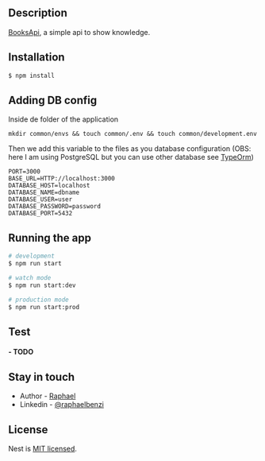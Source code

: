 

## Description

[BooksApi](https://localhost:8888), a simple api to show knowledge. 

## Installation

```bash
$ npm install
```
## Adding DB config
Inside de folder of the application
```
mkdir common/envs && touch common/.env && touch common/development.env
```
Then we add this variable to the files as you database configuration (OBS: here I am using PostgreSQL but you can use other database see [TypeOrm](https://typeorm.io/))

```text
PORT=3000
BASE_URL=HTTP://localhost:3000
DATABASE_HOST=localhost
DATABASE_NAME=dbname
DATABASE_USER=user
DATABASE_PASSWORD=password
DATABASE_PORT=5432
```

## Running the app

```bash
# development
$ npm run start

# watch mode
$ npm run start:dev

# production mode
$ npm run start:prod
```

## Test

#### - TODO

## Stay in touch

- Author - [Raphael](https://kamilmysliwiec.com)
- Linkedin - [@raphaelbenzi](https://www.linkedin.com/in/raphael-benzi/)

## License

Nest is [MIT licensed](LICENSE).

